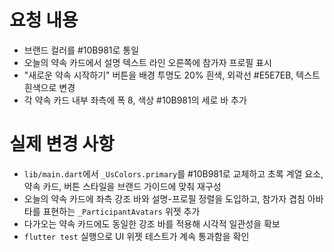# 요청 내용
- 브랜드 컬러를 #10B981로 통일
- 오늘의 약속 카드에서 설명 텍스트 라인 오른쪽에 참가자 프로필 표시
- "새로운 약속 시작하기" 버튼을 배경 투명도 20% 흰색, 외곽선 #E5E7EB, 텍스트 흰색으로 변경
- 각 약속 카드 내부 좌측에 폭 8, 색상 #10B981의 세로 바 추가

# 실제 변경 사항
- `lib/main.dart`에서 `_UsColors.primary`를 #10B981로 교체하고 초록 계열 요소, 약속 카드, 버튼 스타일을 브랜드 가이드에 맞춰 재구성
- 오늘의 약속 카드에 좌측 강조 바와 설명-프로필 정렬을 도입하고, 참가자 겹침 아바타를 표현하는 `_ParticipantAvatars` 위젯 추가
- 다가오는 약속 카드에도 동일한 강조 바를 적용해 시각적 일관성을 확보
- `flutter test` 실행으로 UI 위젯 테스트가 계속 통과함을 확인
